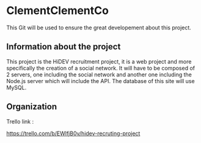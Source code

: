 # ClementClementCo

This Git will be used to ensure the great developement about this project.

## Information about the project

This project is the HiDEV recruitment project, it is a web project and more specifically the creation of a social network. It will have to be composed of 2 servers, one including the social network and another one including the Node.js server which will include the API. The database of this site will use MySQL.

## Organization

Trello link :

https://trello.com/b/EWlfjB0v/hidev-recruting-project
